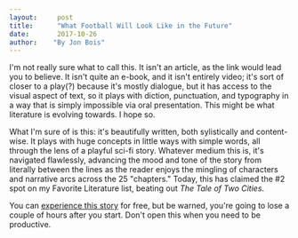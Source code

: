 ```yaml
---
layout:     post
title:      "What Football Will Look Like in the Future"
date:       2017-10-26
author:    "By Jon Bois"
---
```


I'm not really sure what to call this. It isn't an article, as the link would lead you to believe. It isn't quite an e-book, and it isn't entirely video; it's sort of closer to a play(?) because it's mostly dialogue, but it has access to the visual aspect of text, so it plays with diction, punctuation, and typography in a way that is simply impossible via oral presentation. This might be what literature is evolving towards. I hope so. 

What I'm sure of is this: it's beautifully written, both sylistically and content-wise. It plays with huge concepts in little ways with simple words, all through the lens of a playful sci-fi story. Whatever medium this is, it's navigated flawlessly, advancing the mood and tone of the story from literally between the lines as the reader enjoys the mingling of characters and narrative arcs across the 25 "chapters." Today, this has claimed the #2 spot on my Favorite Literature list, beating out *The Tale of Two Cities*. 

You can [experience this story](https://www.sbnation.com/a/17776-football) for free, but be warned, you're going to lose a couple of hours after you start. Don't open this when you need to be productive. 